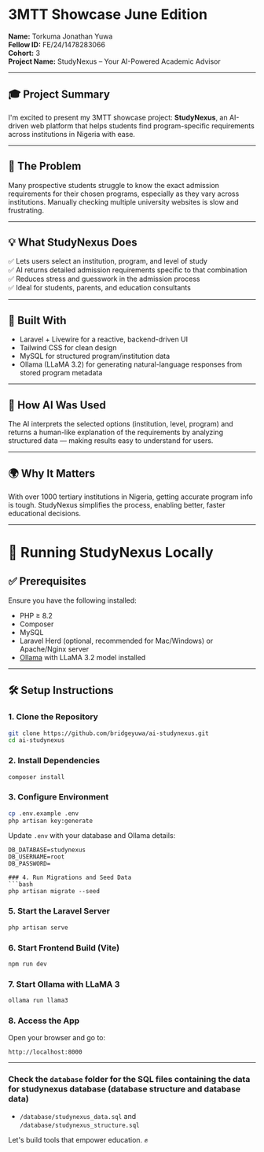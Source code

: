
# 3MTT Showcase June Edition

**Name:** Torkuma Jonathan Yuwa  
**Fellow ID:** FE/24/1478283066  
**Cohort:** 3  
**Project Name:** StudyNexus – Your AI-Powered Academic Advisor

---

## 🎓 Project Summary

I'm excited to present my 3MTT showcase project: **StudyNexus**, an AI-driven web platform that helps students find program-specific requirements across institutions in Nigeria with ease.

---

## 🧩 The Problem

Many prospective students struggle to know the exact admission requirements for their chosen programs, especially as they vary across institutions. Manually checking multiple university websites is slow and frustrating.

---

## 💡 What StudyNexus Does

✅ Lets users select an institution, program, and level of study  
✅ AI returns detailed admission requirements specific to that combination  
✅ Reduces stress and guesswork in the admission process  
✅ Ideal for students, parents, and education consultants  

---

## 🔧 Built With

- Laravel + Livewire for a reactive, backend-driven UI  
- Tailwind CSS for clean design  
- MySQL for structured program/institution data  
- Ollama (LLaMA 3.2) for generating natural-language responses from stored program metadata  

---

## 🧠 How AI Was Used

The AI interprets the selected options (institution, level, program) and returns a human-like explanation of the requirements by analyzing structured data — making results easy to understand for users.

---

## 🌍 Why It Matters

With over 1000 tertiary institutions in Nigeria, getting accurate program info is tough. StudyNexus simplifies the process, enabling better, faster educational decisions.

---

# 🚀 Running StudyNexus Locally

## ✅ Prerequisites

Ensure you have the following installed:

- PHP ≥ 8.2   
- Composer  
- MySQL  
- Laravel Herd (optional, recommended for Mac/Windows) or Apache/Nginx server
- [Ollama](https://ollama.com) with LLaMA 3.2 model installed  

---

## 🛠️ Setup Instructions

### 1. Clone the Repository
```bash
git clone https://github.com/bridgeyuwa/ai-studynexus.git
cd ai-studynexus
```

### 2. Install Dependencies
```bash
composer install
```

### 3. Configure Environment
```bash
cp .env.example .env
php artisan key:generate
```

Update `.env` with your database and Ollama details:
```
DB_DATABASE=studynexus
DB_USERNAME=root
DB_PASSWORD=

### 4. Run Migrations and Seed Data
```bash
php artisan migrate --seed
```


### 5. Start the Laravel Server
```bash
php artisan serve
```

 ### 6. Start Frontend Build (Vite)
```bash
npm run dev
```

### 7. Start Ollama with LLaMA 3
```bash
ollama run llama3
```

### 8. Access the App
Open your browser and go to:
```
http://localhost:8000
```

---
### Check the `database` folder for the SQL files containing the data for studynexus database (database structure and database data)

- `/database/studynexus_data.sql` and `/database/studynexus_structure.sql`


Let's build tools that empower education. ✊

